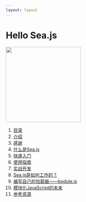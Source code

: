 ```yaml
---
layout: layout
---
```


<h1>Hello Sea.js</h1>
<img style="height:236px;" src="http://pic.yupoo.com/island205/Df8YGtwK/medium.jpg" />

1. [目录](./01-contents.html)
2. [介绍](./02-introduction.html)
3. [感谢](./03-acknowledgments.html)
4. [什么是Sea.js](./04-what-is-seajs.html)
5. [快速入门](./05-getting-started.html)
6. [使用指南](./06-usage-guide.html)
7. [实战开发](./07-seajs-in-action.html)
8. [Sea.js是如何工作的？](./08-how-seajs-works.html)
9. [编写自己的加载器——bodule.js](./09-your-own-loader-bodulejs.html)
10. [模块化JavaScript的未来](./10-the-future-of-modular-javascript.html)
11. [参考资源](./11-reference.html)
